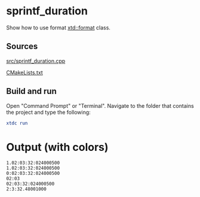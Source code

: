 # sprintf_duration

Show how to use format [xtd::format](https://codedocs.xyz/gammasoft71/xtd/_format_page.html) class.

## Sources

[src/sprintf_duration.cpp](src/sprintf_duration.cpp)

[CMakeLists.txt](CMakeLists.txt)

## Build and run

Open "Command Prompt" or "Terminal". Navigate to the folder that contains the project and type the following:

```cmake
xtdc run
```

# Output (with colors)

```
1.02:03:32:024000500
1.02:03:32:024000500
0:02:03:32:024000500
02:03
02:03:32:024000500
2:3:32.48001000
```

